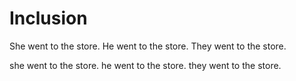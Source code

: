 # Inclusion

She went to the store. 
He went to the store. 
They went to the store. 

she went to the store.
he went to the store.
they went to the store.